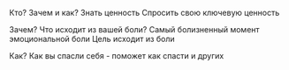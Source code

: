 Кто? Зачем и как?
Знать ценность
Спросить свою ключевую ценность



Зачем?
Что исходит из вашей боли?
Самый болизненный момент эмоциональной боли
Цель исходит из боли

Как?
Как вы спасли себя - поможет как спасти и других